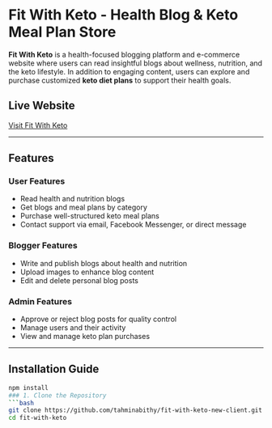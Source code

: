 # Fit With Keto - Health Blog & Keto Meal Plan Store

**Fit With Keto** is a health-focused blogging platform and e-commerce website where users can read insightful blogs about wellness, nutrition, and the keto lifestyle. In addition to engaging content, users can explore and purchase customized **keto diet plans** to support their health goals.

## Live Website

[Visit Fit With Keto](https://fit-with-keto.web.app/)

---

## Features

### User Features

- Read health and nutrition blogs
- Get blogs and meal plans by category
- Purchase well-structured keto meal plans
- Contact support via email, Facebook Messenger, or direct message

### Blogger Features

- Write and publish blogs about health and nutrition
- Upload images to enhance blog content
- Edit and delete personal blog posts

### Admin Features

- Approve or reject blog posts for quality control
- Manage users and their activity
- View and manage keto plan purchases

---

## Installation Guide

````bash
npm install
### 1. Clone the Repository
```bash
git clone https://github.com/tahminabithy/fit-with-keto-new-client.git
cd fit-with-keto
````
